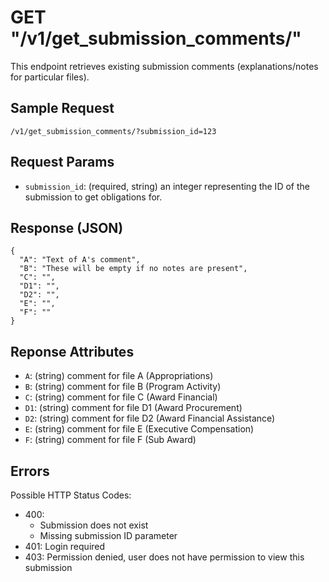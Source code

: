 # GET "/v1/get\_submission\_comments/"
This endpoint retrieves existing submission comments (explanations/notes for particular files).

## Sample Request
`/v1/get_submission_comments/?submission_id=123`

## Request Params
- `submission_id`: (required, string) an integer representing the ID of the submission to get obligations for.

## Response (JSON)
```
{
  "A": "Text of A's comment",
  "B": "These will be empty if no notes are present",
  "C": "",
  "D1": "",
  "D2": "",
  "E": "",
  "F": ""
}
```

## Reponse Attributes
- `A`: (string) comment for file A (Appropriations)
- `B`: (string) comment for file B (Program Activity)
- `C`: (string) comment for file C (Award Financial)
- `D1`: (string) comment for file D1 (Award Procurement)
- `D2`: (string) comment for file D2 (Award Financial Assistance)
- `E`: (string) comment for file E (Executive Compensation)
- `F`: (string) comment for file F (Sub Award)

## Errors
Possible HTTP Status Codes:

- 400:
    - Submission does not exist
    - Missing submission ID parameter
- 401: Login required
- 403: Permission denied, user does not have permission to view this submission